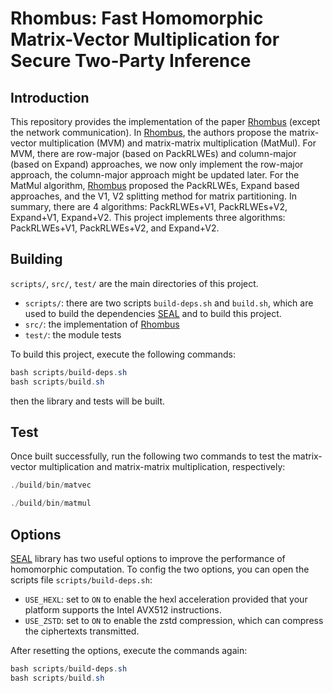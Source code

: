 # Rhombus: Fast Homomorphic Matrix-Vector Multiplication for Secure Two-Party Inference

## Introduction

This repository provides the implementation of the paper [Rhombus](https://eprint.iacr.org/2024/1611.pdf) (except the network communication).
In [Rhombus](https://eprint.iacr.org/2024/1611.pdf), the authors propose the matrix-vector multiplication (MVM) and matrix-matrix multiplication (MatMul).
For MVM, there are row-major (based on PackRLWEs) and column-major (based on Expand) approaches, we now only implement the row-major approach, the column-major
approach might be updated later. For the MatMul algorithm, [Rhombus](https://eprint.iacr.org/2024/1611.pdf) proposed the PackRLWEs, Expand based approaches,
and the V1, V2 splitting method for matrix partitioning. In summary, there are 4 algorithms: PackRLWEs+V1, PackRLWEs+V2, Expand+V1, Expand+V2.
This project implements three algorithms: PackRLWEs+V1, PackRLWEs+V2, and Expand+V2.

## Building

`scripts/`, `src/`, `test/` are the main directories of this project.

- `scripts/`: there are two scripts `build-deps.sh` and `build.sh`, which are used to build the dependencies [SEAL](https://github.com/microsoft/SEAL) and to build this project.
- `src/`: the implementation of [Rhombus](https://eprint.iacr.org/2024/1611.pdf)
- `test/`: the module tests

To build this project, execute the following commands:

```PowerShell
bash scripts/build-deps.sh
bash scripts/build.sh
```

then the library and tests will be built.

## Test

Once built successfully, run the following two commands to test the matrix-vector multiplication and matrix-matrix multiplication, respectively:

```PowerShell
./build/bin/matvec
```

```PowerShell
./build/bin/matmul
```

## Options

[SEAL](https://github.com/microsoft/SEAL) library has two useful options to improve the performance of homomorphic computation.
To config the two options, you can open the scripts file `scripts/build-deps.sh`:

- `USE_HEXL`: set to `ON` to enable the hexl acceleration provided that your platform supports the Intel AVX512 instructions.
- `USE_ZSTD`: set to `ON` to enable the zstd compression, which can compress the ciphertexts transmitted.

After resetting the options, execute the commands again:

```PowerShell
bash scripts/build-deps.sh
bash scripts/build.sh
```
